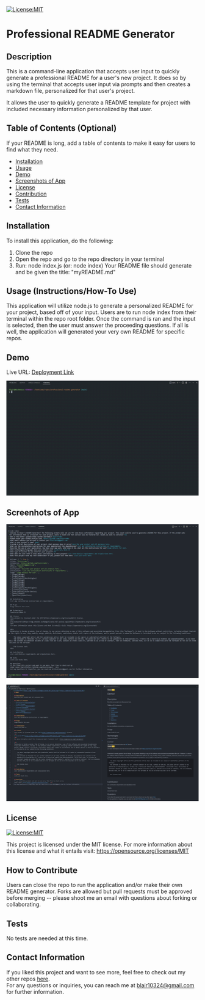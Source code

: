 [![License:MIT](https://img.shields.io/badge/License-MIT-yellow.svg)](https://opensource.org/licenses/MIT)

# Professional README Generator

## Description

This is a command-line application that accepts user input to quickly generate a professional README for a user's new project. It does so by using the terminal that accepts user input via prompts and then creates a markdown file, personalized for that user's project. 

It allows the user to quickly generate a README template for project with included necessary information personalized by that user.   


## Table of Contents (Optional)

If your README is long, add a table of contents to make it easy for users to find what they need.

- [Installation](#installation)
- [Usage](#usage)
- [Demo](#demo)
- [Screenshots of App](#screenhots-of-app)
- [License](#license)
- [Contribution](#how-to-contribute)
- [Tests](#tests)
- [Contact Information](#contact-information)

## Installation

To install this application, do the following:
1. Clone the repo
2. Open the repo and go to the repo directory in your terminal
3. Run: node index.js (or: node index)
Your README file should generate and be given the title: "myREADME.md"

## Usage (Instructions/How-To Use)

This application will utilize node.js to generate a personalized README for your project, based off of your input. Users are to run node index from their terminal within the repo root folder. Once the command is ran and the input is selected, then the user must answer the proceeding questions. If all is well, the application will generated your very own README for specific repos. 

## Demo
Live URL: <a href="deployed link">Deployment Link</a>

![Terminal Demo - GIF](./Develop/images/TerminalDemo.gif)

## Screenhots of App
<!-- in the parentheses is just the relative path to the screenshot-->
![Demo - Terminal](./Develop/images/screenshot1.png)


![Demo - Finished File](./Develop/images/screenshot2.png)

## License

[![License:MIT](https://img.shields.io/badge/License-MIT-yellow.svg)](https://opensource.org/licenses/MIT)

This project is licensed under the MIT license. For more information about this license and what it entails visit: https://opensource.org/licenses/MIT


## How to Contribute
Users can close the repo to run the application and/or make their own README generator. 
Forks are allowed but pull requests must be approved before merging -- please shoot me an email with questions about forking or collaborating.

## Tests
No tests are needed at this time.

## Contact Information
  If you liked this project and want to see more, feel free to check out my 
  other repos [here](https://github.com/blairrrrwho).
  <br>
  For any questions or inquiries, you can reach me at blair10324@gmail.com for further information.